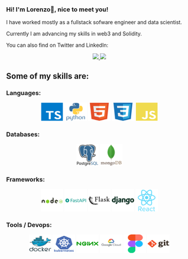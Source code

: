 ### Hi! I'm Lorenzo👋, nice to meet you!

I have worked mostly as a fullstack sofware engineer and data scientist.

Currently I am advancing my skills in web3 and Solidity.


You can also find on Twitter and LinkedIn:
<div align="center">
  
  <a href="http://twitter.com/l_cesconetto">
    <img src="https://img.shields.io/badge/Twitter-1DA1F2?style=for-the-badge&logo=twitter&logoColor=white" target="_blank">
  </a>
  
  <a href="https://twitter.com/l_cesconetto">
    <img src="https://img.shields.io/badge/-LinkedIn-%230077B5?style=for-the-badge&logo=linkedin&logoColor=white" target="_blank">
  </a>
  
</div>
  
## Some of my skills are:

### Languages:
<div align="center">
  <img alt="Typescript badge" height="50" width="60" src="https://raw.githubusercontent.com/devicons/devicon/master/icons/typescript/typescript-original.svg">
  <img alt="Python badge" height="50" width="60" src="https://raw.githubusercontent.com/devicons/devicon/master/icons/python/python-original-wordmark.svg">
  <img alt="HTML badge" height="50" width="60" src="https://raw.githubusercontent.com/devicons/devicon/master/icons/html5/html5-original.svg">
  <img alt="CSS badge" height="50" width="60" src="https://raw.githubusercontent.com/devicons/devicon/master/icons/css3/css3-original.svg">
  <img alt="JS badge" height="50" width="60" src="https://raw.githubusercontent.com/devicons/devicon/master/icons/javascript/javascript-plain.svg">
</div>

### Databases:
<div align="center">
  <img alt="PostgreSQL badge" height="60" src="https://raw.githubusercontent.com/devicons/devicon/master/icons/postgresql/postgresql-original-wordmark.svg">
  <img alt="Mongo badge" height="60" src="https://raw.githubusercontent.com/devicons/devicon/master/icons/mongodb/mongodb-original-wordmark.svg">
</div>

### Frameworks:
<div align="center">
  <img alt="NodeJS badge" height="60" src="https://raw.githubusercontent.com/devicons/devicon/master/icons/nodejs/nodejs-original-wordmark.svg">
  <img alt="FastAPI badge" height="60" src="https://raw.githubusercontent.com/devicons/devicon/master/icons/fastapi/fastapi-original-wordmark.svg">
  <img alt="Flask badge" height="60" src="https://raw.githubusercontent.com/devicons/devicon/master/icons/flask/flask-original-wordmark.svg">
  <img alt="Django badge" height="60"src="https://raw.githubusercontent.com/devicons/devicon/master/icons/django/django-plain-wordmark.svg">
  <img alt="React badge" height="60" src="https://raw.githubusercontent.com/devicons/devicon/master/icons/react/react-original-wordmark.svg">
</div>

### Tools / Devops:
<div align="center">
  <img alt="Docker badge" height="50" width="60" src="https://raw.githubusercontent.com/devicons/devicon/master/icons/docker/docker-original-wordmark.svg">
  <img alt="Kubernetes badge" height="50" width="60" src="https://raw.githubusercontent.com/devicons/devicon/master/icons/kubernetes/kubernetes-plain-wordmark.svg">
  <img alt="Nginx badge" height="50" width="60" src="https://raw.githubusercontent.com/devicons/devicon/master/icons/nginx/nginx-original.svg">
  <img alt="Google Cloud badge" height="50" width="60" src="https://raw.githubusercontent.com/devicons/devicon/master/icons/googlecloud/googlecloud-original-wordmark.svg">
  <img alt="Figma badge" height="50" width="60" src="https://raw.githubusercontent.com/devicons/devicon/master/icons/figma/figma-original.svg">
  <img alt="Git badge" height="50" width="60" src="https://raw.githubusercontent.com/devicons/devicon/master/icons/git/git-original-wordmark.svg">
</div>
